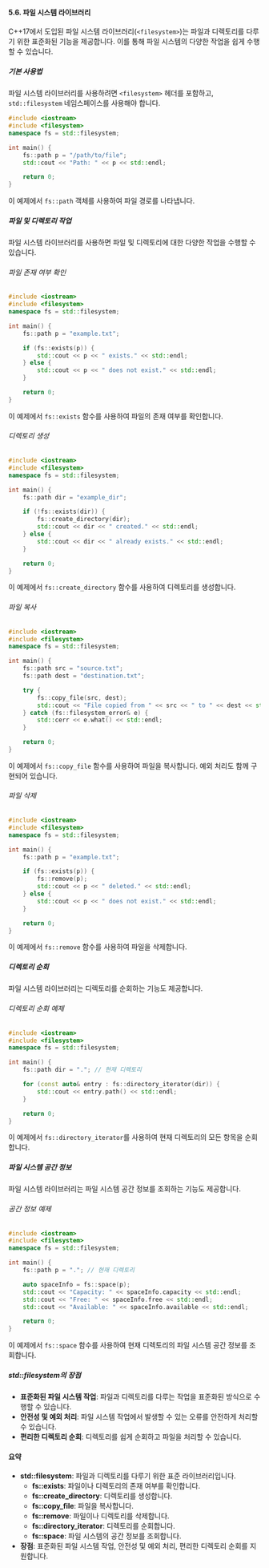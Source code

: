 #### 5.6. 파일 시스템 라이브러리

C++17에서 도입된 파일 시스템 라이브러리(`<filesystem>`)는 파일과 디렉토리를 다루기 위한 표준화된 기능을 제공합니다. 이를 통해 파일 시스템의 다양한 작업을 쉽게 수행할 수 있습니다.

##### 기본 사용법

파일 시스템 라이브러리를 사용하려면 `<filesystem>` 헤더를 포함하고, `std::filesystem` 네임스페이스를 사용해야 합니다.

```cpp
#include <iostream>
#include <filesystem>
namespace fs = std::filesystem;

int main() {
    fs::path p = "/path/to/file";
    std::cout << "Path: " << p << std::endl;

    return 0;
}
```

이 예제에서 `fs::path` 객체를 사용하여 파일 경로를 나타냅니다.

##### 파일 및 디렉토리 작업

파일 시스템 라이브러리를 사용하면 파일 및 디렉토리에 대한 다양한 작업을 수행할 수 있습니다.

###### 파일 존재 여부 확인

```cpp
#include <iostream>
#include <filesystem>
namespace fs = std::filesystem;

int main() {
    fs::path p = "example.txt";

    if (fs::exists(p)) {
        std::cout << p << " exists." << std::endl;
    } else {
        std::cout << p << " does not exist." << std::endl;
    }

    return 0;
}
```

이 예제에서 `fs::exists` 함수를 사용하여 파일의 존재 여부를 확인합니다.

###### 디렉토리 생성

```cpp
#include <iostream>
#include <filesystem>
namespace fs = std::filesystem;

int main() {
    fs::path dir = "example_dir";

    if (!fs::exists(dir)) {
        fs::create_directory(dir);
        std::cout << dir << " created." << std::endl;
    } else {
        std::cout << dir << " already exists." << std::endl;
    }

    return 0;
}
```

이 예제에서 `fs::create_directory` 함수를 사용하여 디렉토리를 생성합니다.

###### 파일 복사

```cpp
#include <iostream>
#include <filesystem>
namespace fs = std::filesystem;

int main() {
    fs::path src = "source.txt";
    fs::path dest = "destination.txt";

    try {
        fs::copy_file(src, dest);
        std::cout << "File copied from " << src << " to " << dest << std::endl;
    } catch (fs::filesystem_error& e) {
        std::cerr << e.what() << std::endl;
    }

    return 0;
}
```

이 예제에서 `fs::copy_file` 함수를 사용하여 파일을 복사합니다. 예외 처리도 함께 구현되어 있습니다.

###### 파일 삭제

```cpp
#include <iostream>
#include <filesystem>
namespace fs = std::filesystem;

int main() {
    fs::path p = "example.txt";

    if (fs::exists(p)) {
        fs::remove(p);
        std::cout << p << " deleted." << std::endl;
    } else {
        std::cout << p << " does not exist." << std::endl;
    }

    return 0;
}
```

이 예제에서 `fs::remove` 함수를 사용하여 파일을 삭제합니다.

##### 디렉토리 순회

파일 시스템 라이브러리는 디렉토리를 순회하는 기능도 제공합니다.

###### 디렉토리 순회 예제

```cpp
#include <iostream>
#include <filesystem>
namespace fs = std::filesystem;

int main() {
    fs::path dir = "."; // 현재 디렉토리

    for (const auto& entry : fs::directory_iterator(dir)) {
        std::cout << entry.path() << std::endl;
    }

    return 0;
}
```

이 예제에서 `fs::directory_iterator`를 사용하여 현재 디렉토리의 모든 항목을 순회합니다.

##### 파일 시스템 공간 정보

파일 시스템 라이브러리는 파일 시스템 공간 정보를 조회하는 기능도 제공합니다.

###### 공간 정보 예제

```cpp
#include <iostream>
#include <filesystem>
namespace fs = std::filesystem;

int main() {
    fs::path p = "."; // 현재 디렉토리

    auto spaceInfo = fs::space(p);
    std::cout << "Capacity: " << spaceInfo.capacity << std::endl;
    std::cout << "Free: " << spaceInfo.free << std::endl;
    std::cout << "Available: " << spaceInfo.available << std::endl;

    return 0;
}
```

이 예제에서 `fs::space` 함수를 사용하여 현재 디렉토리의 파일 시스템 공간 정보를 조회합니다.

##### std::filesystem의 장점

- **표준화된 파일 시스템 작업**: 파일과 디렉토리를 다루는 작업을 표준화된 방식으로 수행할 수 있습니다.
- **안전성 및 예외 처리**: 파일 시스템 작업에서 발생할 수 있는 오류를 안전하게 처리할 수 있습니다.
- **편리한 디렉토리 순회**: 디렉토리를 쉽게 순회하고 파일을 처리할 수 있습니다.

#### 요약

- **std::filesystem**: 파일과 디렉토리를 다루기 위한 표준 라이브러리입니다.
  - **fs::exists**: 파일이나 디렉토리의 존재 여부를 확인합니다.
  - **fs::create_directory**: 디렉토리를 생성합니다.
  - **fs::copy_file**: 파일을 복사합니다.
  - **fs::remove**: 파일이나 디렉토리를 삭제합니다.
  - **fs::directory_iterator**: 디렉토리를 순회합니다.
  - **fs::space**: 파일 시스템의 공간 정보를 조회합니다.
- **장점**: 표준화된 파일 시스템 작업, 안전성 및 예외 처리, 편리한 디렉토리 순회를 지원합니다.
